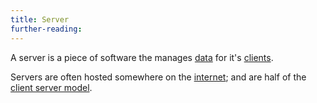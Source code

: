 ```yaml
---
title: Server
further-reading:
---
```

A server is a piece of software the manages [data](/data) for it's [clients](/client).

Servers are often hosted somewhere on the [internet](/internet); and are half of the [client server model](/client-server-model).

